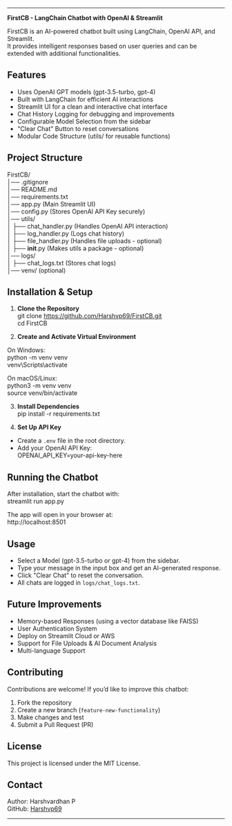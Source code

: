 
---

**FirstCB - LangChain Chatbot with OpenAI & Streamlit**  

FirstCB is an AI-powered chatbot built using LangChain, OpenAI API, and Streamlit.  
It provides intelligent responses based on user queries and can be extended with additional functionalities.  

## Features  
- Uses OpenAI GPT models (gpt-3.5-turbo, gpt-4)  
- Built with LangChain for efficient AI interactions  
- Streamlit UI for a clean and interactive chat interface  
- Chat History Logging for debugging and improvements  
- Configurable Model Selection from the sidebar  
- "Clear Chat" Button to reset conversations  
- Modular Code Structure (utils/ for reusable functions)  

## Project Structure  
FirstCB/  
│── .gitignore  
│── README.md  
│── requirements.txt  
│── app.py  (Main Streamlit UI)  
│── config.py  (Stores OpenAI API Key securely)  
│── utils/  
│   ├── chat_handler.py  (Handles OpenAI API interaction)  
│   ├── log_handler.py  (Logs chat history)  
│   ├── file_handler.py  (Handles file uploads - optional)  
│   ├── __init__.py  (Makes utils a package - optional)  
│── logs/  
│   ├── chat_logs.txt  (Stores chat logs)  
│── venv/  (optional)  

## Installation & Setup  

1. **Clone the Repository**  
git clone https://github.com/Harshvp69/FirstCB.git  
cd FirstCB  

2. **Create and Activate Virtual Environment**  

On Windows:  
python -m venv venv  
venv\Scripts\activate  

On macOS/Linux:  
python3 -m venv venv  
source venv/bin/activate  

3. **Install Dependencies**  
pip install -r requirements.txt  

4. **Set Up API Key**  
- Create a `.env` file in the root directory.  
- Add your OpenAI API Key:  
OPENAI_API_KEY=your-api-key-here  

## Running the Chatbot  
After installation, start the chatbot with:  
streamlit run app.py  

The app will open in your browser at:  
http://localhost:8501  

## Usage  
- Select a Model (gpt-3.5-turbo or gpt-4) from the sidebar.  
- Type your message in the input box and get an AI-generated response.  
- Click "Clear Chat" to reset the conversation.  
- All chats are logged in `logs/chat_logs.txt`.  

## Future Improvements  
- Memory-based Responses (using a vector database like FAISS)  
- User Authentication System  
- Deploy on Streamlit Cloud or AWS  
- Support for File Uploads & AI Document Analysis  
- Multi-language Support  

## Contributing  
Contributions are welcome! If you’d like to improve this chatbot:  
1. Fork the repository  
2. Create a new branch (`feature-new-functionality`)  
3. Make changes and test  
4. Submit a Pull Request (PR)  

## License  
This project is licensed under the MIT License.  

## Contact  
Author: Harshvardhan P  
GitHub: [Harshvp69](https://github.com/Harshvp69)  

---

